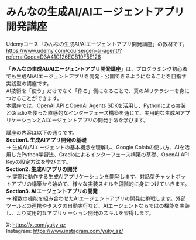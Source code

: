 # みんなの生成AI/AIエージェントアプリ開発講座
Udemyコース「みんなの生成AI/AIエージェントアプリ開発講座」の教材です。  
https://www.udemy.com/course/gen-ai-agent/?referralCode=D3A41C126ECB19F5E126  
  
「**みんなの生成AI/AIエージェントアプリ開発講座**」は、プログラミング初心者でも生成AI/AIエージェントアプリを開発・公開できるようになることを目指す実践型の講座です。  
 AI技術を「使う」だけでなく「作る」側になることで、真のAIリテラシーを身につけることができます。  
本講座では、OpenAI APIとOpenAI Agents SDKを活用し、Pythonによる実装とGradioを使った直感的なインターフェース構築を通じて、実用的な生成AIアプリケーションとAIエージェントアプリの開発手法を学びます。  
  
講座の内容は以下の通りです。  
**Section1. 生成AIアプリ開発の基礎**  
→ 生成AI/AIエージェントの基本概念を理解し、Google Colabの使い方、AIを活用したPython学習法、Gradioによるインターフェース構築の基礎、OpenAI API Keyの設定方法を学びます。  
**Section2. 生成AIアプリの開発**  
→ 実際に動作する生成AIアプリケーションを開発します。対話型チャットボットアプリの構築から始めて、様々な実装スキルを段階的に身につけていきます。  
**Section3. AIエージェントアプリの開発**  
→ 複数の機能を組み合わせたAIエージェントアプリの開発に挑戦します。外部ツールとの連携やタスクの自動実行など、AIエージェントならではの機能を実装し、より実用的なアプリケーション開発のスキルを習得します。  
  
X: https://x.com/yuky_az  
Instagram: https://www.instagram.com/yuky_az/  
